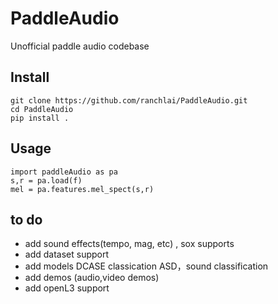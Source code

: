 # PaddleAudio
Unofficial  paddle audio codebase

## Install
```
git clone https://github.com/ranchlai/PaddleAudio.git
cd PaddleAudio
pip install .

```

## Usage
```
import paddleAudio as pa
s,r = pa.load(f)
mel = pa.features.mel_spect(s,r)
```
## to do 


- add sound effects(tempo, mag, etc) , sox supports
- add dataset support
- add models DCASE classication ASD，sound classification
- add demos (audio,video demos) 
- add openL3 support

